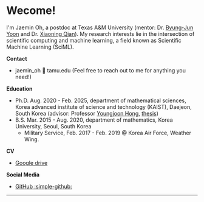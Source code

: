 # Wecome!

I'm Jaemin Oh, a postdoc at Texas A&M University (mentor: Dr. [Byung-Jun Yoon](https://biomlsp.com) and Dr. [Xiaoning Qian](https://xqian37.github.io)).
My research interests lie in the intersection of scientific computing and machine learning, a field known as Scientific Machine Learning (SciML).


**Contact**

- jaemin_oh 🐌 tamu.edu (Feel free to reach out to me for anything you need!)

**Education**

- Ph.D. Aug. 2020 - Feb. 2025, department of mathematical sciences, Korea advanced institute of science and technology (KAIST), Daejeon, South Korea (advisor: Professor [Youngjoon Hong](https://youngjoonhong.com), [thesis](https://drive.google.com/drive/folders/1zomZKKUpxNJb7NjXynIlHGp_tPqhe4WS?usp=share_link))
- B.S. Mar. 2015 - Aug. 2020, department of mathematics, Korea University, Seoul, South Korea
    - Military Service, Feb. 2017 - Feb. 2019 @ Korea Air Force, Weather Wing.


**CV**

- [Google drive](https://drive.google.com/drive/folders/1zomZKKUpxNJb7NjXynIlHGp_tPqhe4WS?usp=share_link)

**Social Media**

- [GitHub :simple-github:](https://github.com/jaeminoh)

---

<script type="text/javascript" id="clustrmaps" src="//clustrmaps.com/map_v2.js?d=k8dZYD1VxAd8Rnk_wIonilPgUO4A81pfuRjybp95PF8&cl=ffffff&w=a"></script>